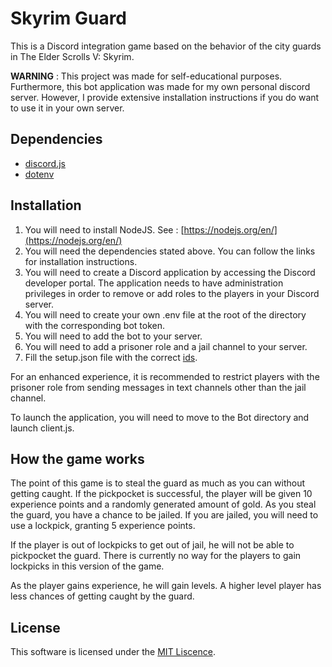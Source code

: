# Skyrim Guard

This is a Discord integration game based on the behavior of the city guards in The Elder Scrolls V: Skyrim.

__WARNING__ : This project was made for self-educational purposes. Furthermore, this bot application was made for my own personal discord server. However, I provide extensive installation instructions if you do want to use it in your own server.

## Dependencies

- [discord.js](https://discord.js.org/#/)
- [dotenv](https://www.npmjs.com/package/dotenv)

## Installation

1. You will need to install NodeJS. See : [https://nodejs.org/en/](https://nodejs.org/en/)
2. You will need the dependencies stated above. You can follow the links for installation instructions.
3. You will need to create a Discord application by accessing the Discord developer portal. The application needs to have administration privileges in order to remove or add roles to the players in your Discord server.
4. You will need to create your own .env file at the root of the directory with the corresponding bot token.
5. You will need to add the bot to your server.
6. You will need to add a prisoner role and a jail channel to your server.
7. Fill the setup.json file with the correct [ids](https://github.com/5andr0/PogoLocationFeeder/issues/64).

For an enhanced experience, it is recommended to restrict players with the prisoner role from sending messages in text channels other than the jail channel.

To launch the application, you will need to move to the Bot directory and launch client.js.

## How the game works

The point of this game is to steal the guard as much as you can without getting caught. If the pickpocket is successful, the player will be given 10 experience points and a randomly generated amount of gold. As you steal the guard, you have a chance to be jailed. If you are jailed, you will need to use a lockpick, granting 5 experience points.

If the player is out of lockpicks to get out of jail, he will not be able to pickpocket the guard. There is currently no way for the players to gain lockpicks in this version of the game.

As the player gains experience, he will gain levels. A higher level player has less chances of getting caught by the guard.
## License

This software is licensed under the  [MIT Liscence](https://github.com/JoBoi9898/skyrim-guard/blob/main/LICENSE).

